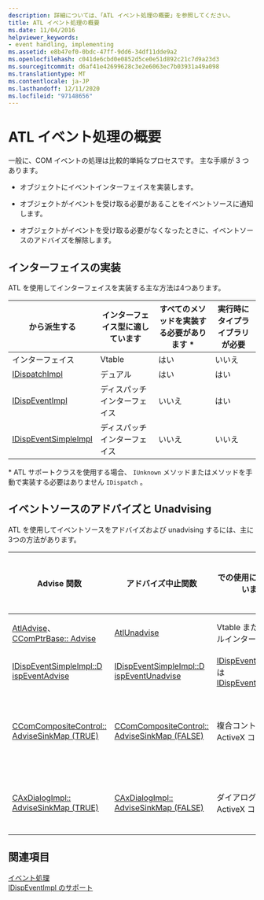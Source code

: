 ```yaml
---
description: 詳細については、「ATL イベント処理の概要」を参照してください。
title: ATL イベント処理の概要
ms.date: 11/04/2016
helpviewer_keywords:
- event handling, implementing
ms.assetid: e8b47ef0-0bdc-47ff-9dd6-34df11dde9a2
ms.openlocfilehash: c041de6cbd0e0852d5ce0e51d892c21c7d9a23d3
ms.sourcegitcommit: d6af41e42699628c3e2e6063ec7b03931a49a098
ms.translationtype: MT
ms.contentlocale: ja-JP
ms.lasthandoff: 12/11/2020
ms.locfileid: "97148656"
---
```

# <a name="atl-event-handling-summary"></a>ATL イベント処理の概要

一般に、COM イベントの処理は比較的単純なプロセスです。 主な手順が 3 つあります。

- オブジェクトにイベントインターフェイスを実装します。

- オブジェクトがイベントを受け取る必要があることをイベントソースに通知します。

- オブジェクトがイベントを受け取る必要がなくなったときに、イベントソースのアドバイズを解除します。

## <a name="implementing-the-interface"></a>インターフェイスの実装

ATL を使用してインターフェイスを実装する主な方法は4つあります。

| から派生する|インターフェイス型に適しています|すべてのメソッドを実装する必要があります *|実行時にタイプライブラリが必要|
|-----------------|---------------------------------|---------------------------------------------|-----------------------------------------|
|インターフェイス|Vtable|はい|いいえ|
|[IDispatchImpl](../atl/reference/idispatchimpl-class.md)|デュアル|はい|はい|
|[IDispEventImpl](../atl/reference/idispeventimpl-class.md)|ディスパッチ インターフェイス|いいえ|はい|
|[IDispEventSimpleImpl](../atl/reference/idispeventsimpleimpl-class.md)|ディスパッチ インターフェイス|いいえ|いいえ|

\* ATL サポートクラスを使用する場合、 `IUnknown` メソッドまたはメソッドを手動で実装する必要はありません `IDispatch` 。

## <a name="advising-and-unadvising-the-event-source"></a>イベントソースのアドバイズと Unadvising

ATL を使用してイベントソースをアドバイズおよび unadvising するには、主に3つの方法があります。

|Advise 関数|アドバイズ中止関数|での使用に最も適しています。|Cookie を追跡する必要があります|説明|
|---------------------|-----------------------|--------------------------------|---------------------------------------------|--------------|
|[AtlAdvise](reference/connection-point-global-functions.md#atladvise)、 [CComPtrBase:: Advise](../atl/reference/ccomptrbase-class.md#advise)|[AtlUnadvise](reference/connection-point-global-functions.md#atlunadvise)|Vtable またはデュアルインターフェイス|はい|`AtlAdvise` は、グローバル ATL 関数です。 `CComPtrBase::Advise`[CComPtr](../atl/reference/ccomptr-class.md)と[CComQIPtr](../atl/reference/ccomqiptr-class.md)によって使用されます。|
|[IDispEventSimpleImpl::D ispEventAdvise](../atl/reference/idispeventsimpleimpl-class.md#dispeventadvise)|[IDispEventSimpleImpl::D ispEventUnadvise](../atl/reference/idispeventsimpleimpl-class.md#dispeventunadvise)|[IDispEventImpl](../atl/reference/idispeventimpl-class.md) または [IDispEventSimpleImpl](../atl/reference/idispeventsimpleimpl-class.md)|いいえ|`AtlAdvise`基底クラスがより多くの作業を行うため、パラメーターが減少します。|
|[CComCompositeControl:: AdviseSinkMap (TRUE)](../atl/reference/ccomcompositecontrol-class.md#advisesinkmap)|[CComCompositeControl:: AdviseSinkMap (FALSE)](../atl/reference/ccomcompositecontrol-class.md#advisesinkmap)|複合コントロールの ActiveX コントロール|いいえ|`CComCompositeControl::AdviseSinkMap` イベントシンクマップ内のすべてのエントリをアドバイズします。 同じ関数がエントリをアドバイズ解除します。 このメソッドは、クラスによって自動的に呼び出され `CComCompositeControl` ます。|
|[CAxDialogImpl:: AdviseSinkMap (TRUE)](../atl/reference/caxdialogimpl-class.md#advisesinkmap)|[CAxDialogImpl:: AdviseSinkMap (FALSE)](../atl/reference/caxdialogimpl-class.md#advisesinkmap)|ダイアログボックスの ActiveX コントロール|いいえ|`CAxDialogImpl::AdviseSinkMap` ダイアログリソース内のすべての ActiveX コントロールをアドバイズし、アドバイズを解除します。 これは自動的に行われます。|

## <a name="see-also"></a>関連項目

[イベント処理](../atl/event-handling-and-atl.md)<br/>
[IDispEventImpl のサポート](../atl/supporting-idispeventimpl.md)
